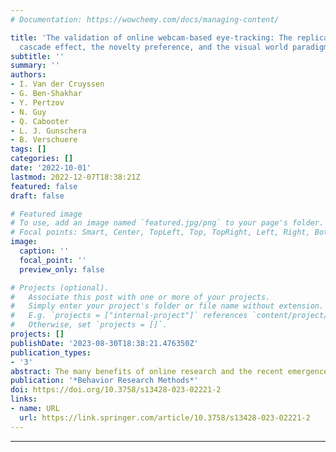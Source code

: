 ```yaml
---
# Documentation: https://wowchemy.com/docs/managing-content/

title: 'The validation of online webcam-based eye-tracking: The replication of the
  cascade effect, the novelty preference, and the visual world paradigm'
subtitle: ''
summary: ''
authors:
- I. Van der Cruyssen
- G. Ben-Shakhar
- Y. Pertzov
- N. Guy
- Q. Cabooter
- L. J. Gunschera
- B. Verschuere
tags: []
categories: []
date: '2022-10-01'
lastmod: 2022-12-07T18:38:21Z
featured: false
draft: false

# Featured image
# To use, add an image named `featured.jpg/png` to your page's folder.
# Focal points: Smart, Center, TopLeft, Top, TopRight, Left, Right, BottomLeft, Bottom, BottomRight.
image:
  caption: ''
  focal_point: ''
  preview_only: false

# Projects (optional).
#   Associate this post with one or more of your projects.
#   Simply enter your project's folder or file name without extension.
#   E.g. `projects = ["internal-project"]` references `content/project/deep-learning/index.md`.
#   Otherwise, set `projects = []`.
projects: []
publishDate: '2023-08-30T18:38:21.476350Z'
publication_types:
- '3'
abstract: The many benefits of online research and the recent emergence of open-source eye-tracking libraries have sparked an interest in transferring time-consuming and expensive eye-tracking studies from the lab to the web. In the current study, we validate online webcam-based eye-tracking by conceptually replicating three robust eye-tracking studies (the cascade effect, n = 134, the novelty preference, n = 45, and the visual world paradigm, n = 32) online using the participant’s webcam as eye-tracker with the WebGazer.js library. We successfully replicated all three effects, although the effect sizes of all three studies shrank by 20–27%. The visual world paradigm was conducted both online and in the lab, using the same participants and a standard laboratory eye-tracker. The results showed that replication per se could not fully account for the effect size shrinkage, but that the shrinkage was also due to the use of online webcam-based eye-tracking, which is noisier. In conclusion, we argue that eye-tracking studies with relatively large effects that do not require extremely high precision (e.g., studies with four or fewer large regions of interest) can be done online using the participant’s webcam. We also make recommendations for how the quality of online webcam-based eye-tracking could be improved.
publication: '*Behavior Research Methods*'
doi: https://doi.org/10.3758/s13428-023-02221-2
links:
- name: URL
  url: https://link.springer.com/article/10.3758/s13428-023-02221-2
---
```


---
